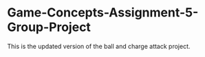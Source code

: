 # Game-Concepts-Assignment-5-Group-Project
This is the updated version of the ball and charge attack project.
